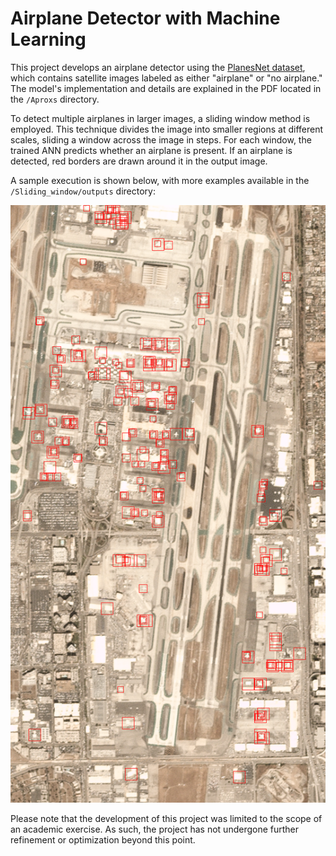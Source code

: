# Airplane Detector with Machine Learning

This project develops an airplane detector using the [PlanesNet dataset](https://www.kaggle.com/datasets/rhammell/planesnet), which contains satellite images labeled as either "airplane" or "no airplane." The model's implementation and details are explained in the PDF located in the `/Aproxs` directory.

To detect multiple airplanes in larger images, a sliding window method is employed. This technique divides the image into smaller regions at different scales, sliding a window across the image in steps. For each window, the trained ANN predicts whether an airplane is present. If an airplane is detected, red borders are drawn around it in the output image. 

A sample execution is shown below, with more examples available in the `/Sliding_window/outputs` directory:

![Airplane Detection Example](Sliding_window/outputs/output4.png)

Please note that the development of this project was limited to the scope of an academic exercise. As such, the project has not undergone further refinement or optimization beyond this point.
